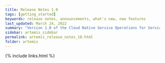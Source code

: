 ```yaml
---
title: Release Notes 1.0
tags: [getting_started]
keywords: release notes, announcements, what's new, new features
last_updated: March 24, 2022
summary: "Version 1.0 of the Cloud Native Service Operations for ServiceNow introduces some fundamental concepts of how ServiceNow can help Cloud Native customers achieve their goals though a curated collection of ServiceNow Solutions which customers can follow and implement at their own pace in their own enviroment."
sidebar: artemis_sidebar
permalink: artemis_release_notes_10.html
folder: artemis
---
```


{% include links.html %}
